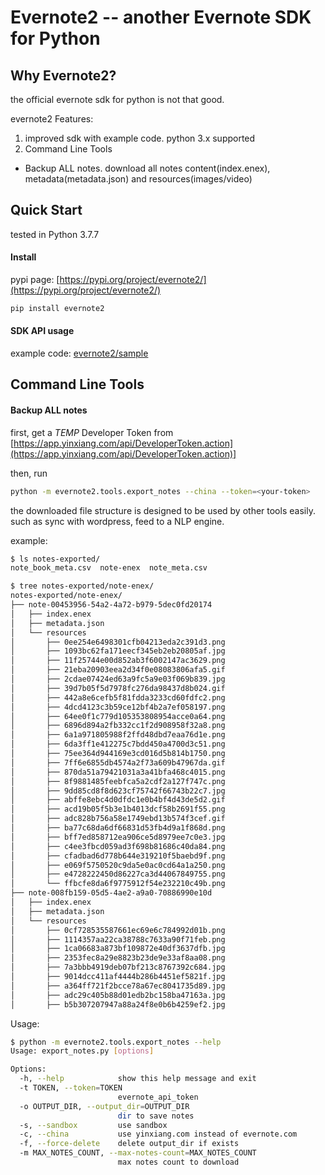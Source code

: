 Evernote2 -- another Evernote SDK for Python
============================================

## Why Evernote2?


the official evernote sdk for python is not that good.


evernote2 Features:

1. improved sdk with example code. python 3.x supported
2. Command Line Tools

  - Backup ALL notes. download all notes content(index.enex), metadata(metadata.json) and resources(images/video)


## Quick Start


tested in Python 3.7.7


#### Install

pypi page: [https://pypi.org/project/evernote2/](https://pypi.org/project/evernote2/)

```bash
pip install evernote2
```


#### SDK API usage

example code: [evernote2/sample](evernote2/sample)


## Command Line Tools


#### Backup ALL notes

first,  get a *TEMP* Developer Token from [https://app.yinxiang.com/api/DeveloperToken.action](https://app.yinxiang.com/api/DeveloperToken.action)]

then, run

```bash
python -m evernote2.tools.export_notes --china --token=<your-token>
```

the downloaded file structure is designed to be used by other tools easily.
such as sync with wordpress, feed to a NLP engine.

example:

```bash
$ ls notes-exported/
note_book_meta.csv  note-enex  note_meta.csv

$ tree notes-exported/note-enex/
notes-exported/note-enex/
├── note-00453956-54a2-4a72-b979-5dec0fd20174
│   ├── index.enex
│   ├── metadata.json
│   └── resources
│       ├── 0ee254e6498301cfb04213eda2c391d3.png
│       ├── 1093bc62fa171eecf345eb2eb20805af.jpg
│       ├── 11f25744e00d852ab3f6002147ac3629.png
│       ├── 21eba20903eea2d34f0e08083806afa5.gif
│       ├── 2cdae07424ed63a9fc5a9e03f069b839.jpg
│       ├── 39d7b05f5d7978fc276da98437d8b024.gif
│       ├── 442a8e6cefb5f81fdda3233cd60fdfc2.png
│       ├── 4dcd4123c3b59ce12bf4b2a7ef058197.png
│       ├── 64ee0f1c779d105353808954acce0a64.png
│       ├── 6896d894a2fb332cc1f2d908958f32a8.png
│       ├── 6a1a971805988f2ffd48dbd7eaa76d1e.png
│       ├── 6da3ff1e412275c7bdd450a4700d3c51.png
│       ├── 75ee364d944169e3cd016d5b814b1750.png
│       ├── 7ff6e6855db4574a2f73a609b47967da.gif
│       ├── 870da51a79421031a3a41bfa468c4015.png
│       ├── 8f9881485feebfca5a2cdf2a127f747c.png
│       ├── 9dd85cd8f8d623cf75742f66743b22c7.jpg
│       ├── abffe8ebc4d0dfdc1e0b4bf4d43de5d2.gif
│       ├── acd19b05f5b3e1b4013dcf58b2691f55.png
│       ├── adc828b756a58e1749ebd13b574f3cef.gif
│       ├── ba77c68da6df66831d53fb4d9a1f868d.png
│       ├── bff7ed858712ea906ce5d8979ee7c0e3.jpg
│       ├── c4ee3fbcd059ad3f698b81686c40da84.png
│       ├── cfadbad6d778b644e319210f5baebd9f.png
│       ├── e069f5750520c9da5e0ac0cd64a1a250.png
│       ├── e4728222450d86227ca3d44067849755.png
│       └── ffbcfe8da6f9775912f54e232210c49b.png
├── note-008fb159-05d5-4ae2-a9a0-70886990e10d
│   ├── index.enex
│   ├── metadata.json
│   └── resources
│       ├── 0cf728535587661ec69e6c784992d01b.png
│       ├── 1114357aa22ca38788c7633a90f71feb.png
│       ├── 1ca06683a873bf109872e40df3637dfb.jpg
│       ├── 2353fec8a29e8823b23de9e33af8aa08.png
│       ├── 7a3bbb4919deb07bf213c8767392c684.jpg
│       ├── 9014dcc411af4444b286b4451ef5821f.jpg
│       ├── a364ff721f2bcce78a67ec8041735d89.jpg
│       ├── adc29c405b88d01edb2bc158ba47163a.jpg
│       ├── b5b307207947a88a24f8e0b6b4259ef2.jpg
```

Usage:

```bash
$ python -m evernote2.tools.export_notes --help
Usage: export_notes.py [options]

Options:
  -h, --help            show this help message and exit
  -t TOKEN, --token=TOKEN
                        evernote_api_token
  -o OUTPUT_DIR, --output_dir=OUTPUT_DIR
                        dir to save notes
  -s, --sandbox         use sandbox
  -c, --china           use yinxiang.com instead of evernote.com
  -f, --force-delete    delete output_dir if exists
  -m MAX_NOTES_COUNT, --max-notes-count=MAX_NOTES_COUNT
                        max notes count to download
```

